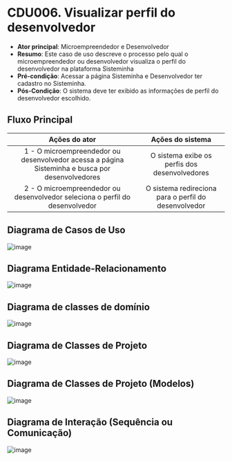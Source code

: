 # CDU006. Visualizar perfil do desenvolvedor

- **Ator principal**: Microempreendedor e Desenvolvedor
- **Resumo**: Este caso de uso descreve o processo pelo qual o microempreendedor ou desenvolvedor visualiza o perfil do desenvolvedor na plataforma Sisteminha
- **Pré-condição**: Acessar a página Sisteminha e Desenvolvedor ter cadastro no Sisteminha.
- **Pós-Condição**: O sistema deve ter exibido as informações de perfil do desenvolvedor escolhido.

## Fluxo Principal
| Ações do ator | Ações do sistema |
| :-----------------: | :-----------------: | 
| 1 - O microempreendedor ou desenvolvedor acessa a página Sisteminha e busca por desenvolvedores | O sistema exibe os perfis dos desenvolvedores |  
| 2 - O microempreendedor ou desenvolvedor seleciona o perfil do desenvolvedor | O sistema redireciona para o perfil do desenvolvedor | 

## Diagrama de Casos de Uso

![image](https://github.com/user-attachments/assets/a6111dfa-03ab-4766-8402-e845cfca0bff)

## Diagrama Entidade-Relacionamento

![image](https://github.com/user-attachments/assets/6beb211e-94d2-4914-a7ee-154aa7d7dc89)

## Diagrama de classes de domínio

![image](https://github.com/user-attachments/assets/8e66bd84-5466-4801-a33e-b0e29a89f3f7)

## Diagrama de Classes de Projeto

![image](https://github.com/user-attachments/assets/c824acdf-f7b8-48bc-aaf7-2650f70cfa24)

## Diagrama de Classes de Projeto (Modelos)

![image](https://github.com/user-attachments/assets/c9ff8b0c-9fef-465f-870c-23b2731ddebb)

## Diagrama de Interação (Sequência ou Comunicação)

![image](https://github.com/user-attachments/assets/8110e494-5a7e-4a8f-843b-b07a48428a17)


